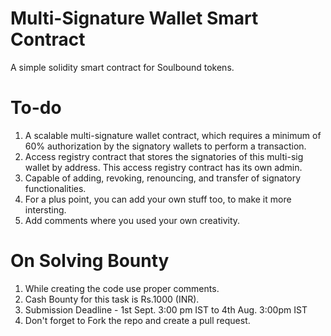 # Multi-Signature Wallet Smart Contract 

A simple solidity smart contract for Soulbound tokens.

# To-do

1. A scalable multi-signature wallet contract, which requires a minimum of 60% authorization by the signatory wallets to perform a transaction.
2. Access registry contract that stores the signatories of this multi-sig wallet by address. This access registry contract has its own admin.
3. Capable of adding, revoking, renouncing, and transfer of signatory functionalities.
4. For a plus point, you can add your own stuff too, to make it more intersting. 
5. Add comments where you used your own creativity.

# On Solving Bounty 

1. While creating the code use proper comments.
2. Cash Bounty for this task is Rs.1000 (INR).
3. Submission Deadline - 1st Sept. 3:00 pm IST to 4th Aug. 3:00pm IST
4. Don't forget to Fork the repo and create a pull request.

